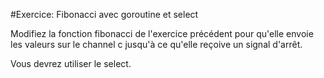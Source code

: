 #Exercice: Fibonacci avec goroutine et select

Modifiez la fonction fibonacci de l'exercice précédent pour qu'elle envoie les valeurs sur le channel c jusqu'à ce qu'elle reçoive
un signal d'arrêt.

Vous devrez utiliser le select.